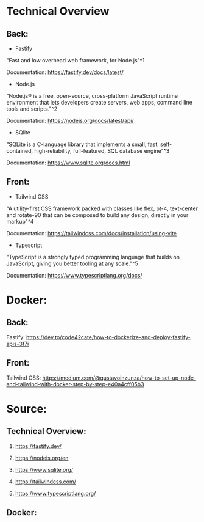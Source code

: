 # Technical Overview

## Back:

- Fastify

"Fast and low overhead web framework, for Node.js"^1

Documentation: https://fastify.dev/docs/latest/

- Node.js

"Node.js® is a free, open-source, cross-platform JavaScript runtime environment that lets developers create servers, web apps, command line tools and scripts."^2

Documentation: https://nodejs.org/docs/latest/api/

- SQlite

"SQLite is a C-language library that implements a small, fast, self-contained, high-reliability, full-featured, SQL database engine"^3

Documentation: https://www.sqlite.org/docs.html

## Front:

- Tailwind CSS

"A utility-first CSS framework packed with classes like flex, pt-4, text-center and rotate-90 that can be composed to build any design, directly in your markup"^4

Documentation: https://tailwindcss.com/docs/installation/using-vite

- Typescript

"TypeScript is a strongly typed programming language that builds on JavaScript, giving you better tooling at any scale."^5

Documentation: https://www.typescriptlang.org/docs/

# Docker:

## Back:

Fastify: https://dev.to/code42cate/how-to-dockerize-and-deploy-fastify-apis-3f7i

## Front:

Tailwind CSS: https://medium.com/@gustavoinzunza/how-to-set-up-node-and-tailwind-with-docker-step-by-step-e40a4cff05b3

# Source:

## Technical Overview: 

1) https://fastify.dev/

2) https://nodejs.org/en

3) https://www.sqlite.org/

4) https://tailwindcss.com/

5) https://www.typescriptlang.org/


## Docker:



